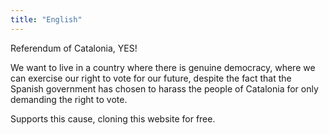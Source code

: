 ```yaml
---
title: "English"
---
```


Referendum of Catalonia, YES!

We want to live in a country where there is genuine democracy, where we can exercise our right to vote for our future, despite the fact that the Spanish government has chosen to harass the people of Catalonia for only demanding the right to vote.

Supports this cause, cloning this website for free.
